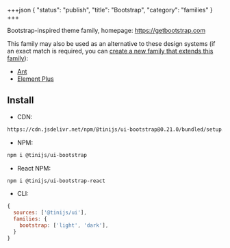 +++json
{
  "status": "publish",
  "title": "Bootstrap",
  "category": "families"
}
+++

Bootstrap-inspired theme family, homepage: <https://getbootstrap.com>

This family may also be used as an alternative to these design systems (if an exact match is required, you can [create a new family that extends this family](/ui/folder-structure)):
- [Ant](https://ant.design)
- [Element Plus](https://element-plus.org/en-US)

## Install

- CDN:

```txt
https://cdn.jsdelivr.net/npm/@tinijs/ui-bootstrap@0.21.0/bundled/setup.js
```

- NPM:

```bash
npm i @tinijs/ui-bootstrap
```

- React NPM:

```bash
npm i @tinijs/ui-bootstrap-react
```

- CLI:

```js
{
  sources: ['@tinijs/ui'],
  families: {
    bootstrap: ['light', 'dark'],
  }
}
```
